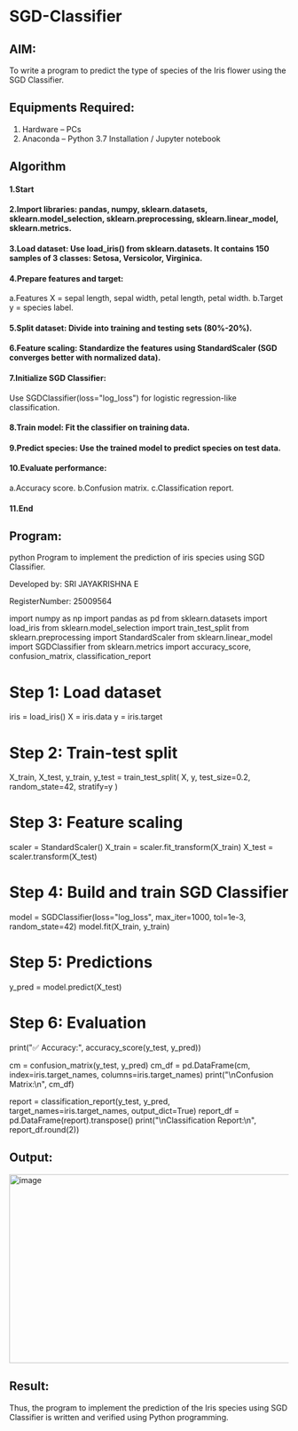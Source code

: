 # SGD-Classifier

## AIM:
To write a program to predict the type of species of the Iris flower using the SGD Classifier.

## Equipments Required:
1. Hardware – PCs
2. Anaconda – Python 3.7 Installation / Jupyter notebook

## Algorithm
#### 1.Start

#### 2.Import libraries: pandas, numpy, sklearn.datasets, sklearn.model_selection, sklearn.preprocessing, sklearn.linear_model, sklearn.metrics.

#### 3.Load dataset: Use load_iris() from sklearn.datasets. It contains 150 samples of 3 classes: Setosa, Versicolor, Virginica.

#### 4.Prepare features and target:
  a.Features X = sepal length, sepal width, petal length, petal width.
  b.Target y = species label.

#### 5.Split dataset: Divide into training and testing sets (80%-20%).

#### 6.Feature scaling: Standardize the features using StandardScaler (SGD converges better with normalized data).

#### 7.Initialize SGD Classifier:
  Use SGDClassifier(loss="log_loss") for logistic regression-like classification.

#### 8.Train model: Fit the classifier on training data.

#### 9.Predict species: Use the trained model to predict species on test data.

#### 10.Evaluate performance:
  a.Accuracy score.
  b.Confusion matrix.
  c.Classification report.

#### 11.End
## Program:
python
Program to implement the prediction of iris species using SGD Classifier.

Developed by: SRI JAYAKRISHNA E

RegisterNumber: 25009564

import numpy as np
import pandas as pd
from sklearn.datasets import load_iris
from sklearn.model_selection import train_test_split
from sklearn.preprocessing import StandardScaler
from sklearn.linear_model import SGDClassifier
from sklearn.metrics import accuracy_score, confusion_matrix, classification_report

# Step 1: Load dataset
iris = load_iris()
X = iris.data
y = iris.target

# Step 2: Train-test split
X_train, X_test, y_train, y_test = train_test_split(
    X, y, test_size=0.2, random_state=42, stratify=y
)

# Step 3: Feature scaling
scaler = StandardScaler()
X_train = scaler.fit_transform(X_train)
X_test = scaler.transform(X_test)

# Step 4: Build and train SGD Classifier
model = SGDClassifier(loss="log_loss", max_iter=1000, tol=1e-3, random_state=42)
model.fit(X_train, y_train)

# Step 5: Predictions
y_pred = model.predict(X_test)

# Step 6: Evaluation
print("✅ Accuracy:", accuracy_score(y_test, y_pred))

cm = confusion_matrix(y_test, y_pred)
cm_df = pd.DataFrame(cm, 
                     index=iris.target_names, 
                     columns=iris.target_names)
print("\nConfusion Matrix:\n", cm_df)

report = classification_report(y_test, y_pred, target_names=iris.target_names, output_dict=True)
report_df = pd.DataFrame(report).transpose()
print("\nClassification Report:\n", report_df.round(2))


## Output:
<img width="550" height="340" alt="image" src="https://github.com/user-attachments/assets/55ee101b-9ae1-4a53-85bb-79fedca41254" />


## Result:
Thus, the program to implement the prediction of the Iris species using SGD Classifier is written and verified using Python programming.
